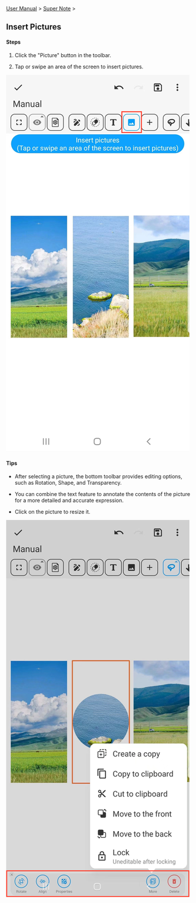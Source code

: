 [User Manual](/dragonnest/drawnote/manual/en) > [Super Note](/dragonnest/drawnote/manual/en/super_note) >

Insert Pictures
---
#### Steps

1. Click the "Picture" button in the toolbar.

2. Tap or swipe an area of the screen to insert pictures.

![](imgs/insert_pictures.png)

#### Tips
- After selecting a picture, the bottom toolbar provides editing options, such as Rotation, Shape, and Transparency.


- You can combine the text feature to annotate the contents of the picture for a more detailed and accurate expression.


- Click on the picture to resize it.

![](imgs/insert_pictures1.png)